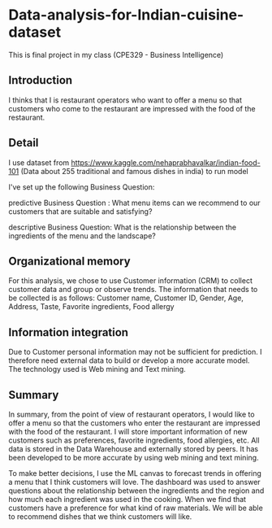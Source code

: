 # Data-analysis-for-Indian-cuisine-dataset
This is final project in my class (CPE329 - Business Intelligence)

## Introduction
I thinks that I is restaurant operators who want to offer a menu so that customers who come to the restaurant are impressed with the food of the restaurant. 

## Detail
I use dataset from https://www.kaggle.com/nehaprabhavalkar/indian-food-101 (Data about 255 traditional and famous dishes in india) to run model

I've set up the following Business Question:

predictive Business Question : What menu items can we recommend to our customers that are suitable and satisfying?

descriptive Business Question: What is the relationship between the ingredients of the menu and the landscape?

## Organizational memory
For this analysis, we chose to use Customer information (CRM) to collect customer data and group or observe trends. The information that needs to be collected is as follows:
Customer name, Customer ID, Gender, Age, Address, Taste, Favorite ingredients, Food allergy

##  Information integration
Due to Customer personal information may not be sufficient for prediction. I therefore need external data to build or develop a more accurate model. The technology used is Web mining and Text mining.

## Summary
In summary, from the point of view of restaurant operators, I would like to offer a menu so that the customers who enter the restaurant are impressed with the food of the restaurant. I will store important information of new customers such as preferences, favorite ingredients, food allergies, etc. All data is stored in the Data Warehouse and externally stored by peers. It has been developed to be more accurate by using web mining and text mining.

To make better decisions, I use the ML canvas to forecast trends in offering a menu that I think customers will love. The dashboard was used to answer questions about the relationship between the ingredients and the region and how much each ingredient was used in the cooking. When we find that customers have a preference for what kind of raw materials. We will be able to recommend dishes that we think customers will like.
